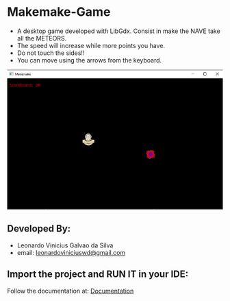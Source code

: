 # Makemake-Game

* A desktop game developed with LibGdx. Consist in make the NAVE take all the METEORS.
* The speed will increase while more points you have.
* Do not touch the sides!!
* You can move using the arrows from the keyboard.
  
![Game example](https://github.com/leonardowd/Makemake-Game/blob/main/mediaForGithub/gameScreen.png?raw=true)

## Developed By:

* Leonardo Vinicius Galvao da Silva
* email: leonardoviniciuswd@gmail.com
  
## Import the project and RUN IT in your IDE:

Follow the documentation at: [Documentation](https://libgdx.com/wiki/start/import-and-running)

